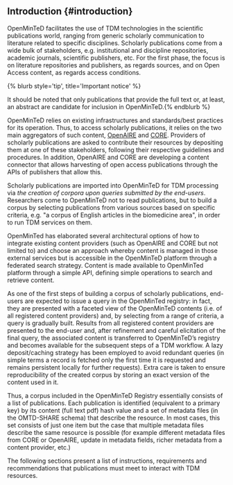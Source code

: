 ## Introduction {#introduction}

OpenMinTeD facilitates the use of TDM technologies in the scientific publications world, ranging from generic scholarly communication to literature related to specific disciplines. Scholarly publications come from a wide bulk of stakeholders, e.g. institutional and discipline repositories, academic journals, scientific publishers, etc. For the first phase, the focus is on literature repositories and publishers, as regards sources, and on Open Access content, as regards access conditions.

{% blurb style='tip', title='Important notice' %}

It should be noted that only publications that provide the full text or, at least, an abstract are candidate for inclusion in OpenMinTeD.{% endblurb %}


OpenMinTeD relies on existing infrastructures and standards/best practices for its operation. Thus, to access scholarly publications, it relies on the two main aggregators of such content, [OpenAIRE](/www.openaire.eu) and [CORE](/core.ac.uk). Providers of scholarly publications are asked to contribute their resources by depositing them at one of these stakeholders, following their respective guidelines and procedures. In addition, OpenAIRE and CORE are developing a content connector that allows harvesting of open access publications through the APIs of publishers that allow this.

Scholarly publications are imported into OpenMinTeD for TDM processing via _the creation of corpora upon queries submitted by the end-users_. Researchers come to OpenMinTeD not to read publications, but to build a corpus by selecting publications from various sources based on specific criteria, e.g. "a corpus of English articles in the biomedicine area", in order to run TDM services on them. 

OpenMinTed has elaborated several architectural options of how to integrate existing content providers (such as OpenAIRE and CORE but not limited to) and choose an approach whereby content is managed in those external services but is accessible in the OpenMinTeD platform through a federated search strategy. Content is made available to OpenMinTed platform through a simple API, defining simple operations to search and retrieve content. 

As one of the first steps of building a corpus of scholarly publications, end-users are expected to issue a query in the OpenMinTed registry: in fact, they are presented with a faceted view of the OpenMinTeD contents \(i.e. of all registered content providers\) and, by selecting from a range of criteria, a query is gradually built. Results from all registered content providers are presented to the end-user and, after refinement and careful elicitation of the final query, the associated content is transferred to OpenMinTeD’s registry and becomes available for the subsequent steps of a TDM workflow. A lazy deposit/caching strategy has been employed to avoid redundant queries (in simple terms a record is fetched only the first time it is requested and remains persistent locally for further requests). Extra care is taken to ensure reproducibility of the created corpus by storing an exact version of the content used in it.

Thus, a corpus included in the OpenMinTeD Registry essentially consists of a list of publications. Each publication is identified (equivalent to a primary key) by its content (full text pdf) hash value and a set of metadata files (in the OMTD-SHARE schema) that describe the resource. In most cases, this set consists of just one item but the case that multiple metadata files describe the same resource is possible (for example different metadata files from CORE or OpenAIRE, update in metadata fields, richer metadata from a content provider, etc.) 

The following sections present a list of instructions, requirements and recommendations that publications must meet to interact with TDM resources.

